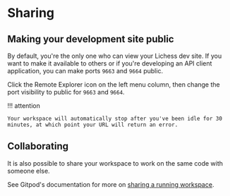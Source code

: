 # Sharing

## Making your development site public

By default, you're the only one who can view your Lichess dev site. If you want to make it available to others or if you're developing an API client application, you can make ports `9663` and `9664` public.

Click the Remote Explorer icon on the left menu column, then change the port visibility to public for `9663` and `9664`.

!!! attention

    Your workspace will automatically stop after you've been idle for 30 minutes, at which point your URL will return an error.

## Collaborating

It is also possible to share your workspace to work on the same code with someone else.

See Gitpod's documentation for more on [sharing a running workspace](https://www.gitpod.io/docs/sharing-and-collaboration#sharing-running-workspaces).
